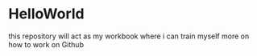 # HelloWorld
this repository will act as my workbook where i can train myself more on how to work on Github
